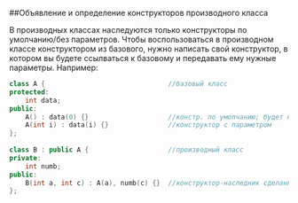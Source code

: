 ##Объявление и определение конструкторов производного класса

В производных классах наследуются только конструкторы по умолчанию/без параметров. Чтобы воспользоваться в производном классе конструктором из базового, нужно написать свой конструктор, в котором вы будете ссылваться к базовому и передавать ему нужные параметры. Например:
```cpp
class A {								//базовый класс
protected:
	int data;
public: 
	A() : data(0) {} 					//констр. по умолчанию; будет наследоваться без танцев с бубном
	A(int i) : data(i) {}				//конструктор с параметром
};
 
class B : public A {					//производный класс
private:
	int numb;
public:
	B(int a, int c) : A(a), numb(c) {} 	//конструктор-наследник сделанный руками
};
```